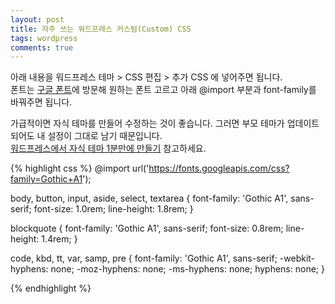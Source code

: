 ```yaml
---
layout: post
title: 자주 쓰는 워드프레스 커스텀(Custom) CSS
tags: wordpress
comments: true
---
```


아래 내용을 워드프레스 테마 > CSS 편집 > 추가 CSS 에 넣어주면 됩니다.  
폰트는 [구글 폰트](https://fonts.google.com/)에 방문해 원하는 폰트 고르고 아래 @import 부분과 font-family를 바꿔주면 됩니다.

가급적이면 자식 테마를 만들어 수정하는 것이 좋습니다. 그러면 부모 테마가 업데이트 되어도 내 설정이 그대로 남기 때문입니다.  
[워드프레스에서 자식 테마 1분만에 만들기](http://devlog.jwgo.kr/2019/04/22/making-child-theme-for-wordpress) 참고하세요.

{% highlight css %}
@import url('https://fonts.googleapis.com/css?family=Gothic+A1');

body,
button,
input,
aside,
select,
textarea {
font-family: 'Gothic A1', sans-serif;
font-size: 1.0rem;
line-height: 1.8rem;
}

blockquote {
font-family: 'Gothic A1', sans-serif;
font-size: 0.8rem;
line-height: 1.4rem;
}

code,
kbd,
tt,
var,
samp,
pre {
font-family: 'Gothic A1', sans-serif;
-webkit-hyphens: none;
-moz-hyphens: none;
-ms-hyphens: none;
hyphens: none;
}

{% endhighlight %}
